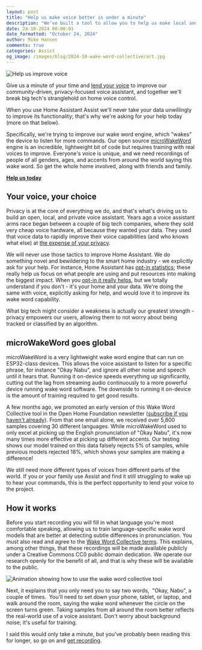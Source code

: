 ```yaml
---
layout: post
title: "Help us make voice better in under a minute"
description: "We’ve built a tool to allow you to help us make local and private voice better for all languages."
date: 24-10-2024 00:00:01
date_formatted: "October 24, 2024"
author: Mike Hansen
comments: true
categories: Assist
og_image: /images/blog/2024-10-wake-word-collective/art.jpg
---
```

<img src='/images/blog/2024-10-wake-word-collective/art.jpg' alt="Help us improve voice">

Give us a minute of your time and [lend your voice](https://ohf-voice.github.io/wake-word-collective/) to improve our community-driven, privacy-focused voice assistant, and together we'll break big tech's stranglehold on home voice control.

When you use Home Assistant Assist we'll never take your data unwillingly to improve its functionality; that's why we're asking for your help today (more on that below).

Specifically, we're trying to improve our wake word engine, which "wakes" the device to listen for more commands. Our open source [microWakeWord](https://github.com/kahrendt/microWakeWord) engine is an incredible, lightweight bit of code but requires training with real voices to improve. Everyone's voice is unique, and we need recordings of people of all genders, ages, and accents from around the world saying this wake word. So get the whole home involved, along with friends and family.

[**Help us today**](https://ohf-voice.github.io/wake-word-collective/)

<!--more-->

## Your voice, your choice

Privacy is at the core of everything we do, and that's what's driving us to build an open, local, and private voice assistant. Years ago a voice assistant arms race began between a couple of big tech companies, where they sold very cheap voice hardware, all because they wanted your data. They used that voice data to rapidly improve their voice capabilities (and who knows what else) at [the expense of your privacy](https://www.bloomberg.com/news/articles/2019-04-10/is-anyone-listening-to-you-on-alexa-a-global-team-reviews-audio?leadSource=uverify%20wall).

We will never use those tactics to improve Home Assistant. We do something novel and bewildering to the smart home industry - we explicitly ask for your help. For instance, Home Assistant has [opt-in statistics](https://analytics.home-assistant.io/); these really help us focus on what people are using and put resources into making the biggest impact. When you [opt-in it really helps](/integrations/analytics/), but we totally understand if you don't - it's your home and your data. We're doing the same with voice, explicitly asking for help, and would love it to improve its wake word capability.

What big tech might consider a weakness is actually our greatest strength - privacy empowers our users, allowing them to not worry about being tracked or classified by an algorithm.

## microWakeWord goes global

microWakeWord is a very lightweight wake word engine that can run on ESP32-class devices. This allows the voice assistant to listen for a specific phrase, for instance "Okay Nabu", and ignore all other noise and speech until it hears that. Running it on-device speeds everything up significantly, cutting out the lag from streaming audio continuously to a more powerful device running wake word software. The downside to running it on-device is the amount of training required to get good results.

A few months ago, we promoted an early version of this Wake Word Collective tool in the Open Home Foundation newsletter ([subscribe if you haven't already](https://newsletter.openhomefoundation.org/)). From that one email alone, we received over 5,800 samples covering 30 different languages. While microWakeWord used to only excel at picking up the English pronunciation of "Okay Nabu", it's now many times more effective at picking up different accents. Our testing shows our model trained on this data falsely rejects 5% of samples, while previous models rejected 18%, which shows your samples are making a difference!

We still need more different types of voices from different parts of the world. If you or your family use Assist and find it still struggling to wake up to hear your commands, this is the perfect opportunity to lend your voice to the project.

## How it works

Before you start recording you will fill in what language you're most comfortable speaking, allowing us to train language-specific wake word models that are better at detecting subtle differences in pronunciation. You must also read and agree to the [Wake Word Collective terms](https://ohf-voice.github.io/wake-word-collective/terms.html). This explains, among other things, that these recordings will be made available publicly under a Creative Commons CC0 public domain dedication. We operate our research openly for the benefit of all, and that is why these will be available to the public.

<img src='/images/blog/2024-10-wake-word-collective/demo.gif' alt="Animation showing how to use the wake word collective tool">

Next, it explains that you only need you to say two words,  "Okay, Nabu", a couple of times.  You'll need to set down your phone, tablet, or laptop, and walk around the room, saying the wake word whenever the circle on the screen turns green. Taking samples from all around the room better reflects the real-world use of a voice assistant. Don't worry about background noise; it's useful for training.

I said this would only take a minute, but you've probably been reading this for longer, so go on and [get recording](https://ohf-voice.github.io/wake-word-collective/).

